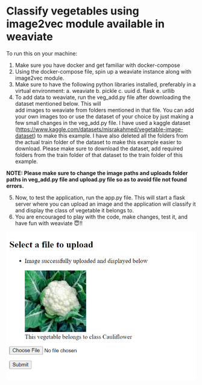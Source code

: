 # Classify vegetables using image2vec module available in weaviate

To run this on your machine:
1. Make sure you have docker and get familiar with docker-compose
2. Using the docker-compose file, spin up a weaviate instance along with image2vec module.
3. Make sure to have the following python libraries installed, preferably in a virtual environment:
   a. weaviate
   b. pickle
   c. uuid
   d. flask
   e. urllib
4. To add data to weaviate, run the veg_add.py file after downloading the dataset mentioned below. This will   
   add images to weaviate from folders mentioned in that file. You can add your own images too or use the dataset of your choice by just making a few small changes in    the veg_add.py file. I have used a kaggle dataset (https://www.kaggle.com/datasets/misrakahmed/vegetable-image-dataset) to make this example. I have also deleted      all the folders from the actual train folder of the dataset to make this example easier to download. Please make sure to download the dataset, add required folders    from the train folder of that dataset to the train folder of this example.

**NOTE: Please make sure to change the image paths and uploads folder paths in veg_add.py file and upload.py file so as to avoid file not found errors.**

5. Now, to test the application, run the app.py file. This will start a flask server where you can upload an
   image and the application will classify it and display the class of vegetable it belongs to. 
6. You are encouraged to play with the code, make changes, test it, and have fun with weaviate 😇!!


![image](test.png)
